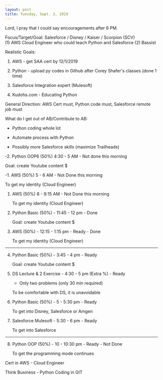 ```yaml
---
layout: post
title: Tuesday, Sept. 3, 2019
---
```


Lord, I pray that I could say encouragements after 6 PM.
  

Focus/Target/Goal:  Salesforce / Disney / Kaiser / Scorpion (SCV)     
(1) AWS Cloud Engineer who could teach Python and Salesforce (2) Bassist

Realistic Goals: 
1) AWS - get SAA cert by 12/1/2019

2) Python - upload py codes in Github after Corey Shafer's classes (done 1 time)

3) Salesforce Integration expert (Mulesoft)

5) Kudohs.com - Educating Python 


General Direction: AWS Cert must, Python code must, Salesforce remote job must

What do I get out of AB/Contribute to AB:

- Python coding whole lot

- Automate process with Python

- Possibly more Salesforce skills (maximize Trailheads)

      
-2. Python OOP6 (50%) 4:30 - 5 AM - Not done this morning

  Goal: create Youtube content $



-1. AWS (50%) 5 - 6 AM - Not Done this morning 
   
   To get my identity (Cloud Engineer)



1. AWS (50%) 8 - 8:15 AM - Not Done this morning
   
   To get my identity (Cloud Engineer)




2. Python Basic (50%) - 11:45 - 12 pm - Done  
   
   Goal: create Youtube content $



3. AWS (50%) - 12:15 - 1:15 pm - Ready - Done
   
   To get my identity (Cloud Engineer)


---------------------------------------------


4. Python Basic (50%) - 3:45 - 4 pm - Ready
   
   Goal: create Youtube content $




5. DS Lecture & 2 Exercise - 4:30 - 5 pm (Extra %) - Ready
   
   - Only two problems (only 30 min required)
   
   To be comfortable with DS, it is unavoidable



6. Python Basic (50%) - 5 - 5:30 pm - Ready
   
   To get into Disney, Salesforce or Amgen



7. Salesforce Mulesoft - 5:30 - 6 pm - Ready
   
   To get into Salesforce 

-------------------------------------------

8. Python OOP (50%) - 10 - 10:30 pm - Ready  - Not Done
   
   To get the programming mode continues


Cert in AWS - Cloud Engineer

Think Business - Python Coding in GIT
